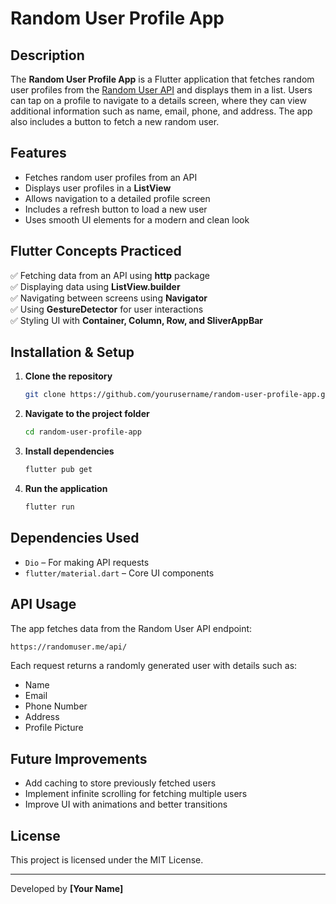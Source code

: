 # Random User Profile App

## Description
The **Random User Profile App** is a Flutter application that fetches random user profiles from the [Random User API](https://randomuser.me/) and displays them in a list. Users can tap on a profile to navigate to a details screen, where they can view additional information such as name, email, phone, and address. The app also includes a button to fetch a new random user.

## Features
- Fetches random user profiles from an API
- Displays user profiles in a **ListView**
- Allows navigation to a detailed profile screen
- Includes a refresh button to load a new user
- Uses smooth UI elements for a modern and clean look

## Flutter Concepts Practiced
✅ Fetching data from an API using **http** package  
✅ Displaying data using **ListView.builder**  
✅ Navigating between screens using **Navigator**  
✅ Using **GestureDetector** for user interactions  
✅ Styling UI with **Container, Column, Row, and SliverAppBar**  

## Installation & Setup
1. **Clone the repository**
   ```sh
   git clone https://github.com/yourusername/random-user-profile-app.git
   ```
2. **Navigate to the project folder**
   ```sh
   cd random-user-profile-app
   ```
3. **Install dependencies**
   ```sh
   flutter pub get
   ```
4. **Run the application**
   ```sh
   flutter run
   ```

## Dependencies Used
- `Dio` – For making API requests
- `flutter/material.dart` – Core UI components

## API Usage
The app fetches data from the Random User API endpoint:
```sh
https://randomuser.me/api/
```
Each request returns a randomly generated user with details such as:
- Name
- Email
- Phone Number
- Address
- Profile Picture


## Future Improvements
- Add caching to store previously fetched users
- Implement infinite scrolling for fetching multiple users
- Improve UI with animations and better transitions

## License
This project is licensed under the MIT License.

---
Developed by **[Your Name]**

